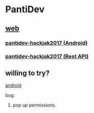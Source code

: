 # PantiDev

## [web](http://pantidev.tk)

### [pantidev-hackjak2017 (Android)](https://pantidev.github.io/hackjak2017_android_pantidev/)

### [pantidev-hackjak2017 (Rest API)](https://pantidev.github.io/hackjak2017_api_pantidev/)

## willing to try?

[android](https://drive.google.com/open?id=1V7B_VhKRbMQEk0pRVfp_-L3p5E-6mV7x)

bug:
  1. pop up permissions.





